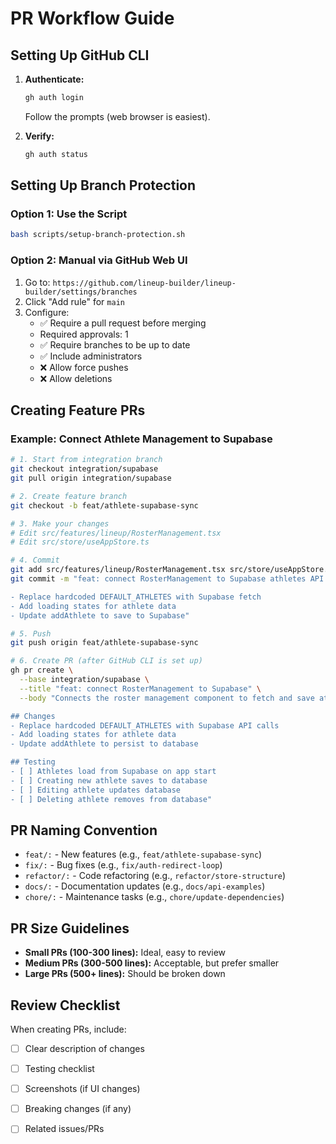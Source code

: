 # PR Workflow Guide

## Setting Up GitHub CLI

1. **Authenticate:**
   ```bash
   gh auth login
   ```
   Follow the prompts (web browser is easiest).

2. **Verify:**
   ```bash
   gh auth status
   ```

## Setting Up Branch Protection

### Option 1: Use the Script
```bash
bash scripts/setup-branch-protection.sh
```

### Option 2: Manual via GitHub Web UI
1. Go to: `https://github.com/lineup-builder/lineup-builder/settings/branches`
2. Click "Add rule" for `main`
3. Configure:
   - ✅ Require a pull request before merging
   - Required approvals: 1
   - ✅ Require branches to be up to date
   - ✅ Include administrators
   - ❌ Allow force pushes
   - ❌ Allow deletions

## Creating Feature PRs

### Example: Connect Athlete Management to Supabase

```bash
# 1. Start from integration branch
git checkout integration/supabase
git pull origin integration/supabase

# 2. Create feature branch
git checkout -b feat/athlete-supabase-sync

# 3. Make your changes
# Edit src/features/lineup/RosterManagement.tsx
# Edit src/store/useAppStore.ts

# 4. Commit
git add src/features/lineup/RosterManagement.tsx src/store/useAppStore.ts
git commit -m "feat: connect RosterManagement to Supabase athletes API

- Replace hardcoded DEFAULT_ATHLETES with Supabase fetch
- Add loading states for athlete data
- Update addAthlete to save to Supabase"

# 5. Push
git push origin feat/athlete-supabase-sync

# 6. Create PR (after GitHub CLI is set up)
gh pr create \
  --base integration/supabase \
  --title "feat: connect RosterManagement to Supabase" \
  --body "Connects the roster management component to fetch and save athletes from Supabase.

## Changes
- Replace hardcoded DEFAULT_ATHLETES with Supabase API calls
- Add loading states for athlete data
- Update addAthlete to persist to database

## Testing
- [ ] Athletes load from Supabase on app start
- [ ] Creating new athlete saves to database
- [ ] Editing athlete updates database
- [ ] Deleting athlete removes from database"
```

## PR Naming Convention

- `feat/:` - New features (e.g., `feat/athlete-supabase-sync`)
- `fix/:` - Bug fixes (e.g., `fix/auth-redirect-loop`)
- `refactor/:` - Code refactoring (e.g., `refactor/store-structure`)
- `docs/:` - Documentation updates (e.g., `docs/api-examples`)
- `chore/:` - Maintenance tasks (e.g., `chore/update-dependencies`)

## PR Size Guidelines

- **Small PRs (100-300 lines):** Ideal, easy to review
- **Medium PRs (300-500 lines):** Acceptable, but prefer smaller
- **Large PRs (500+ lines):** Should be broken down

## Review Checklist

When creating PRs, include:
- [ ] Clear description of changes
- [ ] Testing checklist
- [ ] Screenshots (if UI changes)
- [ ] Breaking changes (if any)
- [ ] Related issues/PRs

